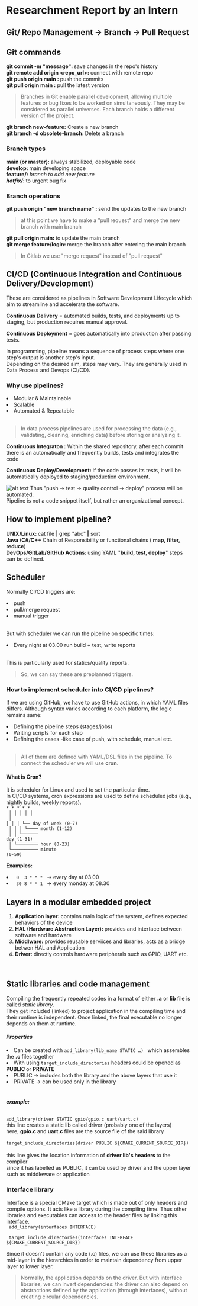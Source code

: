 # Researchment Report by an Intern
## Git/ Repo Management -> Branch -> Pull Request

## Git commands

<strong> git commit -m "message": </strong> save changes in the repo's history<br>
<strong>git remote add origin <repo_url>: </strong> connect with remote repo <br>
<strong>git push origin main : </strong> push the commits <br>
<strong>git pull origin main :</strong> pull the latest version <br>
><p>Branches in Git enable parallel development, allowing multiple features or bug fixes to be worked on simultaneously. They may be considered as parallel universes. Each branch holds a different version of the project. </p>
<strong> git branch new-feature:</strong>    Create a new branch<br>
<strong> git branch -d obsolete-branch: </strong>    Delete a branch<br>

### Branch types
<strong>main (or master): </strong> always stabilized, deployable code <br><strong>develop: </strong> main developing space<br><strong>feature/*: </strong> branch to add new feature<br><strong>hotfix/*: </strong> to urgent bug fix <br>
### Branch operations
<strong>git push origin "new branch name" : </strong> send the updates to the new branch <br>
>at this point we have to make a "pull request" and merge the new branch with main branch<br>

<strong>git pull origin main: </strong> to update the main branch<br>
<strong>git merge feature/login: </strong>merge the branch after entering the main branch<br>


>In Gitlab we use "merge request" instead of "pull request"


## CI/CD (Continuous Integration and Continuous Delivery/Development)
These are considered as pipelines in Software Development Lifecycle which aim to streamline and accelerate the software.

**Continuous Delivery** = automated builds, tests, and deployments up to staging, but production requires manual approval.

**Continuous Deployment** = goes automatically into production after passing tests.
<p>In programming, pipeline means a sequence of process steps where one step's output is another step's input. <br>
Depending on the desired aim, steps may vary. They are generally used in Data Process and Devops (CI/CD). </p>

### Why use pipelines?
<l>
  <li>Modular & Maintainable</li>
  <li>Scalable</li>
  <li>Automated & Repeatable</li>

</l>
<br>

> In data process pipelines are used for processing the data (e.g., validating, cleaning, enriching data) before storing or analyzing it. <br>

<strong>Continuous Integraton :</strong>
Within the shared repository, after each commit there is an automatically and frequently builds, tests and integrates the code<br>

<strong>Continuous Deploy/Development: </strong> If the code passes its tests, it will be automatically deployed to staging/production environment. <br>

![alt text](image-2.png)
Thus "push → test → quality control → deploy" process will be automated.<br>Pipeline is not a code snippet itself, but rather an organizational concept. <p>

## How to implement pipeline?

<strong>UNIX/Linux: </strong> cat file **|** grep "abc" **|** sort<br>
<strong>Java /C#/C++ </strong> Chain of Responsibility or functional chains ( **map,  filter, reduce**) <br>
<strong>DevOps/GitLab/GitHub Actions: </strong> using YAML "**build, test, deploy**" steps can be defined. 

## Scheduler
Normally CI/CD triggers are: 
<li>push</li>
<li>pull/merge request</li>
<li>manual trigger</li> <br>

But with scheduler we can run the pipeline on specific times:
<li>Every night at 03.00 run build + test, write reports</li><br> </p>

This is particularly used for statics/quality reports.

> So, we can say these are preplanned triggers.

### How to implement scheduler into CI/CD pipelines?

If we are using GitHub, we have to use GitHub actions, in which YAML files differs. 
Although syntax varies according to each platform, the logic remains same: 
<li>Defining the pipeline steps (stages/jobs)</l> 
<li>Writing scripts for each step</l>
<li>Defining the cases -like case of push, with schedule, manual etc.</li><br>

> All of them are defined with YAML/DSL files in the pipeline. To connect the scheduler we will use **cron**.

#### What is Cron?

It is scheduler for Linux and used to set the particular time.<br>
In CI/CD systems, cron expressions are used to define scheduled jobs (e.g., nightly builds, weekly reports).<br>
<code>* * * * *<br>
│ │ │ │ │<br>
│ │ │ │ └── day of week (0-7)<br>
│ │ │ └──── month (1-12)<br>
│ │ └────── day (1-31)<br>
│ └──────── hour (0-23)<br>
└────────── minute (0-59)</code><br>

**Examples:**

<l>
<li><code> 0  3 * * * </code> -> every day at 03.00</li>
<li><code> 30 8 * * 1 </code> -> every monday at 08.30
</l>

## Layers in a modular embedded project
 
<ol>
<li><strong>
Application layer: </strong>contains main logic of the system, defines expected behaviors of the device </li>
<li><strong>
HAL (Hardware Abstraction Layer): </strong>provides and interface between software and hardware </li>
<li><strong>
Middlware:</strong> provides reusable serviices and libraries, acts as a bridge betwen HAL and Application </li>
<li><strong>
Driver:</strong> directly controls hardware peripherals such as GPIO, UART etc.</li>
</ol>

<br>



## Static  libraries and code management

Compiling the frequently repeated codes in a format of either **.a** or **lib** file is called *static library*. <br>
They get included (linked) to project application in the compiling time and their runtime is independent. Once linked, the final executable no longer depends on them at runtime. <br>

#### *Properties*
<l>
<li> Can be created with <code>add_library(lib_name STATIC …) </code> which assembles the <strong>.c</strong> files together 
</li>
<li>With using <code>target_include_directories</code> headers could be opened as <strong> PUBLIC </strong>or <strong>PRIVATE </strong> </li>
<li>PUBLIC  -> includes both the library and the above layers that use it <br></li>

<li> PRIVATE -> can be used only in the library</li> <br>


#### _example:_

<code>
add_library(driver STATIC gpio/gpio.c uart/uart.c)</code> <br>
this line creates a static lib called driver (probably one of the layers) <br>
here, <strong>gpio.c </strong> and <strong>uart.c </strong>  files are the source file of the said library <br>
<br>
<code>target_include_directories(driver PUBLIC ${CMAKE_CURRENT_SOURCE_DIR})
</code> <br>
this line gives the location information of 
<strong>driver lib's headers </strong>to the compiler <br>
since it has labelled as PUBLIC, it can be used by driver and the upper layer such as middleware or application


### Interface library
Interface is a special CMake target which is made out of only headers and compile options. It acts like a library during the compiling time. Thus other libraries and executables can access to the header files by linking this interface. <br>
<code> add_library(interfaces INTERFACE) <br>
target_include_directories(interfaces INTERFACE ${CMAKE_CURRENT_SOURCE_DIR}) </code> <br>

Since it doesn't contain any code (.c) files, we can use these libraries as a mid-layer in the hierarchies in order to maintain dependency from upper layer to lower layer.

> Normally, the application depends on the driver. But with interface libraries, we can invert dependencies: the driver can also depend on abstractions defined by the application (through interfaces), without creating circular dependencies.


